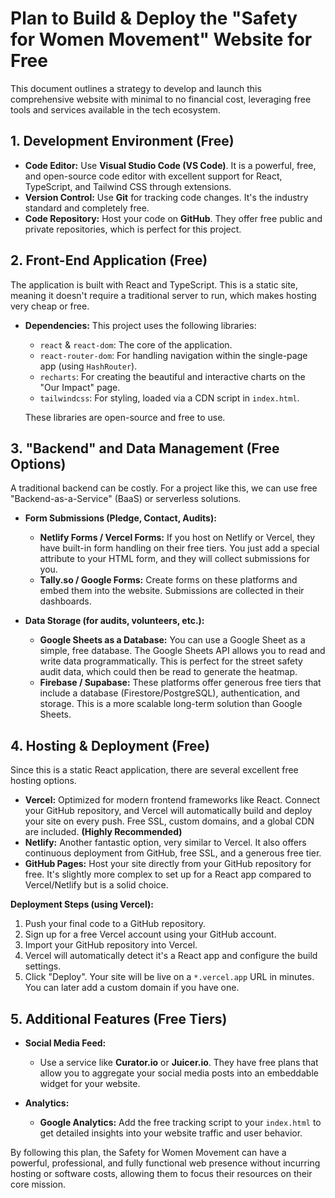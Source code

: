 
# Plan to Build & Deploy the "Safety for Women Movement" Website for Free

This document outlines a strategy to develop and launch this comprehensive website with minimal to no financial cost, leveraging free tools and services available in the tech ecosystem.

## 1. Development Environment (Free)

*   **Code Editor:** Use **Visual Studio Code (VS Code)**. It is a powerful, free, and open-source code editor with excellent support for React, TypeScript, and Tailwind CSS through extensions.
*   **Version Control:** Use **Git** for tracking code changes. It's the industry standard and completely free.
*   **Code Repository:** Host your code on **GitHub**. They offer free public and private repositories, which is perfect for this project.

## 2. Front-End Application (Free)

The application is built with React and TypeScript. This is a static site, meaning it doesn't require a traditional server to run, which makes hosting very cheap or free.

*   **Dependencies:** This project uses the following libraries:
    *   `react` & `react-dom`: The core of the application.
    *   `react-router-dom`: For handling navigation within the single-page app (using `HashRouter`).
    *   `recharts`: For creating the beautiful and interactive charts on the "Our Impact" page.
    *   `tailwindcss`: For styling, loaded via a CDN script in `index.html`.

    These libraries are open-source and free to use.

## 3. "Backend" and Data Management (Free Options)

A traditional backend can be costly. For a project like this, we can use free "Backend-as-a-Service" (BaaS) or serverless solutions.

*   **Form Submissions (Pledge, Contact, Audits):**
    *   **Netlify Forms / Vercel Forms:** If you host on Netlify or Vercel, they have built-in form handling on their free tiers. You just add a special attribute to your HTML form, and they will collect submissions for you.
    *   **Tally.so / Google Forms:** Create forms on these platforms and embed them into the website. Submissions are collected in their dashboards.

*   **Data Storage (for audits, volunteers, etc.):**
    *   **Google Sheets as a Database:** You can use a Google Sheet as a simple, free database. The Google Sheets API allows you to read and write data programmatically. This is perfect for the street safety audit data, which could then be read to generate the heatmap.
    *   **Firebase / Supabase:** These platforms offer generous free tiers that include a database (Firestore/PostgreSQL), authentication, and storage. This is a more scalable long-term solution than Google Sheets.

## 4. Hosting & Deployment (Free)

Since this is a static React application, there are several excellent free hosting options.

*   **Vercel:** Optimized for modern frontend frameworks like React. Connect your GitHub repository, and Vercel will automatically build and deploy your site on every push. Free SSL, custom domains, and a global CDN are included. **(Highly Recommended)**
*   **Netlify:** Another fantastic option, very similar to Vercel. It also offers continuous deployment from GitHub, free SSL, and a generous free tier.
*   **GitHub Pages:** Host your site directly from your GitHub repository for free. It's slightly more complex to set up for a React app compared to Vercel/Netlify but is a solid choice.

**Deployment Steps (using Vercel):**
1.  Push your final code to a GitHub repository.
2.  Sign up for a free Vercel account using your GitHub account.
3.  Import your GitHub repository into Vercel.
4.  Vercel will automatically detect it's a React app and configure the build settings.
5.  Click "Deploy". Your site will be live on a `*.vercel.app` URL in minutes. You can later add a custom domain if you have one.

## 5. Additional Features (Free Tiers)

*   **Social Media Feed:**
    *   Use a service like **Curator.io** or **Juicer.io**. They have free plans that allow you to aggregate your social media posts into an embeddable widget for your website.

*   **Analytics:**
    *   **Google Analytics:** Add the free tracking script to your `index.html` to get detailed insights into your website traffic and user behavior.

By following this plan, the Safety for Women Movement can have a powerful, professional, and fully functional web presence without incurring hosting or software costs, allowing them to focus their resources on their core mission.
